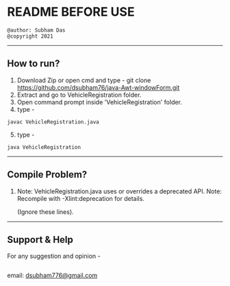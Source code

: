 # README BEFORE USE
```
@author: Subham Das
@copyright 2021
```

---

## How to run?
1. Download Zip or open cmd and type - git clone https://github.com/dsubham76/java-Awt-windowForm.git
2. Extract and go to VehicleRegistration folder.
3. Open command prompt inside 'VehicleRegistration' folder.
4. type - 
``` 
javac VehicleRegistration.java
```
5. type - 
``` 
java VehicleRegistration
```

---

## Compile Problem?
1.  Note: VehicleRegistration.java uses or overrides a deprecated API.
	Note: Recompile with -Xlint:deprecation for details.

	(Ignore these lines).

---

## Support & Help
For any suggestion and opinion -
```
```
email: dsubham776@gmail.com
```

